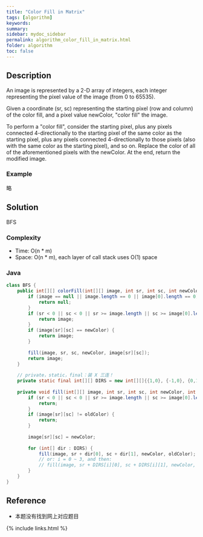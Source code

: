 ```yaml
---
title: "Color Fill in Matrix"
tags: [algorithm]
keywords:
summary:
sidebar: mydoc_sidebar
permalink: algorithm_color_fill_in_matrix.html
folder: algorithm
toc: false
---
```


## Description
An image is represented by a 2-D array of integers, each integer representing the pixel value of the image (from 0 to 65535).

Given a coordinate (sr, sc) representing the starting pixel (row and column) of the color fill, and a pixel value newColor, "color fill" the image.

To perform a "color fill", consider the starting pixel, plus any pixels connected 4-directionally to the starting pixel of the same color as the starting pixel, plus any pixels connected 4-directionally to those pixels (also with the same color as the starting pixel), and so on. Replace the color of all of the aforementioned pixels with the newColor.
At the end, return the modified image.


### Example
略

## Solution
BFS

### Complexity
* Time: O(n * m)
* Space: O(n * m), each layer of call stack uses O(1) space

### Java
```java
class BFS {
    public int[][] colorFill(int[][] image, int sr, int sc, int newColor) {
        if (image == null || image.length == 0 || image[0].length == 0) {
            return null;
        }
        if (sr < 0 || sc < 0 || sr >= image.length || sc >= image[0].length) {
            return image;
        }
        if (image[sr][sc] == newColor) {
            return image;
        }
    
        fill(image, sr, sc, newColor, image[sr][sc]);
        return image;
    }
    
    // private，static，final：装 X 三连！
    private static final int[][] DIRS = new int[][]{{1,0}, {-1,0}, {0,1}, {0,-1}};
    
    private void fill(int[][] image, int sr, int sc, int newColor, int oldColor) {
        if (sr < 0 || sc < 0 || sr >= image.length || sc >= image[0].length) {
            return;
        }
        if (image[sr][sc] != oldColor) {
            return;
        }
        
        image[sr][sc] = newColor;
        
        for (int[] dir : DIRS) {
            fill(image, sr + dir[0], sc + dir[1], newColor, oldColor);
            // or: i = 0 ~ 3, and then:
            // fill(image, sr + DIRS[i][0], sc + DIRS[i][1], newColor, oldColor);
        }
    }
}
```

## Reference
* 本题没有找到网上对应题目

{% include links.html %}
